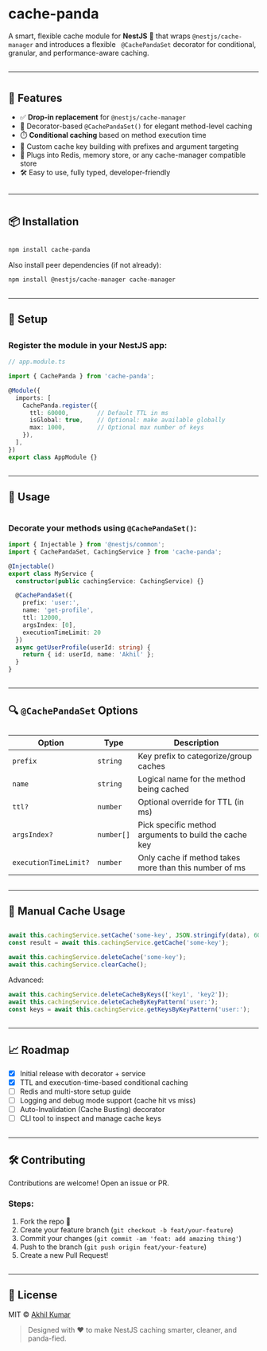 # cache-panda

A smart, flexible cache module for **NestJS** 🐼 that wraps `@nestjs/cache-manager` and introduces a flexible ` @CachePandaSet` decorator for conditional, granular, and performance-aware caching.

##
##

---
#

## 🚀 Features

- ✅ **Drop-in replacement** for `@nestjs/cache-manager`
- 🧠 Decorator-based `@CachePandaSet()` for elegant method-level caching
- ⏱️ **Conditional caching** based on method execution time
- 🔑 Custom cache key building with prefixes and argument targeting
- 🧩 Plugs into Redis, memory store, or any cache-manager compatible store
- 🛠️ Easy to use, fully typed, developer-friendly

##
##
---

#
## 📦 Installation
##
```bash
npm install cache-panda
```


Also install peer dependencies (if not already):
```bash
npm install @nestjs/cache-manager cache-manager
```
##
##

---

## 🔧 Setup
##
### Register the module in your NestJS app:

```ts
// app.module.ts

import { CachePanda } from 'cache-panda';

@Module({
  imports: [
    CachePanda.register({
      ttl: 60000,        // Default TTL in ms
      isGlobal: true,    // Optional: make available globally
      max: 1000,         // Optional max number of keys
    }),
  ],
})
export class AppModule {}
```
##
##
---

## 🧠 Usage
#
### Decorate your methods using `@CachePandaSet()`:

```ts
import { Injectable } from '@nestjs/common';
import { CachePandaSet, CachingService } from 'cache-panda';

@Injectable()
export class MyService {
  constructor(public cachingService: CachingService) {}

  @CachePandaSet({
    prefix: 'user:',
    name: 'get-profile',
    ttl: 12000,
    argsIndex: [0],
    executionTimeLimit: 20
  })
  async getUserProfile(userId: string) {
    return { id: userId, name: 'Akhil' };
  }
}
```
##
##
---

## 🔍 `@CachePandaSet` Options
##
##
| Option                | Type       | Description                                                         |
|-----------------------|------------|---------------------------------------------------------------------|
| `prefix`              | `string`   | Key prefix to categorize/group caches                               |
| `name`                | `string`   | Logical name for the method being cached                            |
| `ttl?`                | `number`   | Optional override for TTL (in ms)                                   |
| `argsIndex?`          | `number[]` | Pick specific method arguments to build the cache key               |
| `executionTimeLimit?` | `number`   | Only cache if method takes more than this number of ms              |

##
##
---

## 🧼 Manual Cache Usage
##
```ts
await this.cachingService.setCache('some-key', JSON.stringify(data), 60);
const result = await this.cachingService.getCache('some-key');

await this.cachingService.deleteCache('some-key');
await this.cachingService.clearCache();
```

Advanced:

```ts
await this.cachingService.deleteCacheByKeys(['key1', 'key2']);
await this.cachingService.deleteCacheByKeyPattern('user:');
const keys = await this.cachingService.getKeysByKeyPattern('user:');
```
##
##
---

## 📈 Roadmap

- [x] Initial release with decorator + service
- [x] TTL and execution-time-based conditional caching
- [ ] Redis and multi-store setup guide
- [ ] Logging and debug mode support (cache hit vs miss)
- [ ] Auto-Invalidation (Cache Busting) decorator
- [ ] CLI tool to inspect and manage cache keys

##
##
---

## 🛠 Contributing

Contributions are welcome! Open an issue or PR.

### Steps:
1. Fork the repo 🍴
2. Create your feature branch (`git checkout -b feat/your-feature`)
3. Commit your changes (`git commit -am 'feat: add amazing thing'`)
4. Push to the branch (`git push origin feat/your-feature`)
5. Create a new Pull Request!
##
##
---

## 📜 License

MIT © [Akhil Kumar](https://github.com/d-akhil-kumar)

> Designed with ❤️ to make NestJS caching smarter, cleaner, and panda-fied.

##
##